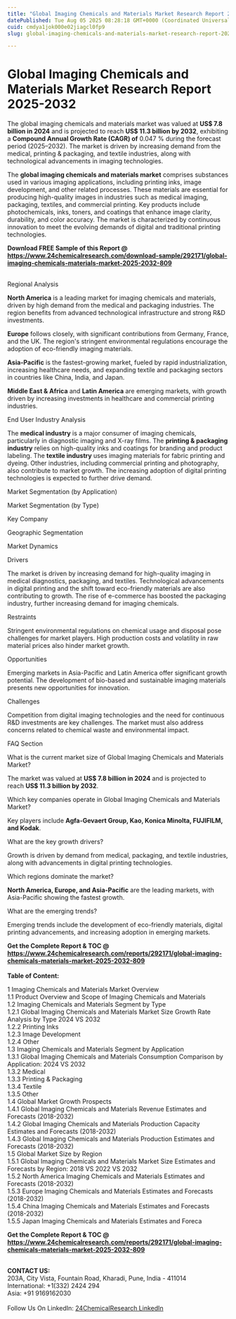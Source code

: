```yaml
---
title: "Global Imaging Chemicals and Materials Market Research Report 2025-2032"
datePublished: Tue Aug 05 2025 08:28:18 GMT+0000 (Coordinated Universal Time)
cuid: cmdya1jok000e02jiagcl0fp9
slug: global-imaging-chemicals-and-materials-market-research-report-2025-2032

---
```


# Global Imaging Chemicals and Materials Market Research Report 2025-2032

<p>The global imaging chemicals and materials market was valued at <strong>US$ 7.8 billion in 2024</strong> and is projected to reach <strong>US$ 11.3 billion by 2032</strong>, exhibiting a <strong>Compound Annual Growth Rate (CAGR) of</strong> 0.047 % during the forecast period (2025–2032). The market is driven by increasing demand from the medical, printing &amp; packaging, and textile industries, along with technological advancements in imaging technologies.</p><p>
</p><p>The <strong>global imaging chemicals and materials market</strong> comprises substances used in various imaging applications, including printing inks, image development, and other related processes. These materials are essential for producing high-quality images in industries such as medical imaging, packaging, textiles, and commercial printing. Key products include photochemicals, inks, toners, and coatings that enhance image clarity, durability, and color accuracy. The market is characterized by continuous innovation to meet the evolving demands of digital and traditional printing technologies.</p><div><b>Download FREE Sample of this Report @ 
            <a href="https://www.24chemicalresearch.com/download-sample/292171/global-imaging-chemicals-materials-market-2025-2032-809">
            https://www.24chemicalresearch.com/download-sample/292171/global-imaging-chemicals-materials-market-2025-2032-809</a></b></div><br><p>
Regional Analysis</p><p>
</p><p><strong>North America</strong> is a leading market for imaging chemicals and materials, driven by high demand from the medical and packaging industries. The region benefits from advanced technological infrastructure and strong R&amp;D investments.</p><p>
</p><p><strong>Europe</strong> follows closely, with significant contributions from Germany, France, and the UK. The region's stringent environmental regulations encourage the adoption of eco-friendly imaging materials.</p><p>
</p><p><strong>Asia-Pacific</strong> is the fastest-growing market, fueled by rapid industrialization, increasing healthcare needs, and expanding textile and packaging sectors in countries like China, India, and Japan.</p><p>
</p><p><strong>Middle East &amp; Africa</strong> and <strong>Latin America</strong> are emerging markets, with growth driven by increasing investments in healthcare and commercial printing industries.</p><p>
End User Industry Analysis</p><p>
</p><p>The <strong>medical industry</strong> is a major consumer of imaging chemicals, particularly in diagnostic imaging and X-ray films. The <strong>printing &amp; packaging industry</strong> relies on high-quality inks and coatings for branding and product labeling. The <strong>textile industry</strong> uses imaging materials for fabric printing and dyeing. Other industries, including commercial printing and photography, also contribute to market growth. The increasing adoption of digital printing technologies is expected to further drive demand.</p><p>
Market Segmentation (by Application)</p><p>
</p><p>
Market Segmentation (by Type)</p><p>
</p><p>
Key Company</p><p>
</p><p>
Geographic Segmentation</p><p>
</p><p>
Market Dynamics</p><p>
Drivers</p><p>
</p><p>The market is driven by increasing demand for high-quality imaging in medical diagnostics, packaging, and textiles. Technological advancements in digital printing and the shift toward eco-friendly materials are also contributing to growth. The rise of e-commerce has boosted the packaging industry, further increasing demand for imaging chemicals.</p><p>
Restraints</p><p>
</p><p>Stringent environmental regulations on chemical usage and disposal pose challenges for market players. High production costs and volatility in raw material prices also hinder market growth.</p><p>
Opportunities</p><p>
</p><p>Emerging markets in Asia-Pacific and Latin America offer significant growth potential. The development of bio-based and sustainable imaging materials presents new opportunities for innovation.</p><p>
Challenges</p><p>
</p><p>Competition from digital imaging technologies and the need for continuous R&amp;D investments are key challenges. The market must also address concerns related to chemical waste and environmental impact.</p><p>
FAQ Section</p><p>
What is the current market size of Global Imaging Chemicals and Materials Market?</p><p>
</p><p>The market was valued at <strong>US$ 7.8 billion in 2024</strong> and is projected to reach <strong>US$ 11.3 billion by 2032</strong>.</p><p>
Which key companies operate in Global Imaging Chemicals and Materials Market?</p><p>
</p><p>Key players include <strong>Agfa-Gevaert Group, Kao, Konica Minolta, FUJIFILM, and Kodak</strong>.</p><p>
What are the key growth drivers?</p><p>
</p><p>Growth is driven by demand from medical, packaging, and textile industries, along with advancements in digital printing technologies.</p><p>
Which regions dominate the market?</p><p>
</p><p><strong>North America, Europe, and Asia-Pacific</strong> are the leading markets, with Asia-Pacific showing the fastest growth.</p><p>
What are the emerging trends?</p><p>
</p><p>Emerging trends include the development of eco-friendly materials, digital printing advancements, and increasing adoption in emerging markets.</p>

<div><b>Get the Complete Report & TOC @ 
            <a href="https://www.24chemicalresearch.com/reports/292171/global-imaging-chemicals-materials-market-2025-2032-809">
            https://www.24chemicalresearch.com/reports/292171/global-imaging-chemicals-materials-market-2025-2032-809</a></b></div><br>
            <b>Table of Content:</b><p>1 Imaging Chemicals and Materials Market Overview<br />
    1.1 Product Overview and Scope of Imaging Chemicals and Materials<br />
    1.2 Imaging Chemicals and Materials Segment by Type<br />
        1.2.1 Global Imaging Chemicals and Materials Market Size Growth Rate Analysis by Type 2024 VS 2032<br />
        1.2.2 Printing Inks<br />
        1.2.3 Image Development<br />
        1.2.4 Other<br />
    1.3 Imaging Chemicals and Materials Segment by Application<br />
        1.3.1 Global Imaging Chemicals and Materials Consumption Comparison by Application: 2024 VS 2032<br />
        1.3.2 Medical<br />
        1.3.3 Printing & Packaging<br />
        1.3.4 Textile<br />
        1.3.5 Other<br />
    1.4 Global Market Growth Prospects<br />
        1.4.1 Global Imaging Chemicals and Materials Revenue Estimates and Forecasts (2018-2032)<br />
        1.4.2 Global Imaging Chemicals and Materials Production Capacity Estimates and Forecasts (2018-2032)<br />
        1.4.3 Global Imaging Chemicals and Materials Production Estimates and Forecasts (2018-2032)<br />
    1.5 Global Market Size by Region<br />
        1.5.1 Global Imaging Chemicals and Materials Market Size Estimates and Forecasts by Region: 2018 VS 2022 VS 2032<br />
        1.5.2 North America Imaging Chemicals and Materials Estimates and Forecasts (2018-2032)<br />
        1.5.3 Europe Imaging Chemicals and Materials Estimates and Forecasts (2018-2032)<br />
        1.5.4 China Imaging Chemicals and Materials Estimates and Forecasts (2018-2032)<br />
        1.5.5 Japan Imaging Chemicals and Materials Estimates and Foreca</p>

<div><b>Get the Complete Report & TOC @ 
            <a href="https://www.24chemicalresearch.com/reports/292171/global-imaging-chemicals-materials-market-2025-2032-809">
            https://www.24chemicalresearch.com/reports/292171/global-imaging-chemicals-materials-market-2025-2032-809</a></b></div><br>

<b>CONTACT US:</b><br>
            203A, City Vista, Fountain Road, Kharadi, Pune, India - 411014<br>
            International: +1(332) 2424 294<br>
            Asia: +91 9169162030 <br><br>
            Follow Us On LinkedIn: <a href="https://www.linkedin.com/company/24chemicalresearch/">24ChemicalResearch LinkedIn</a>